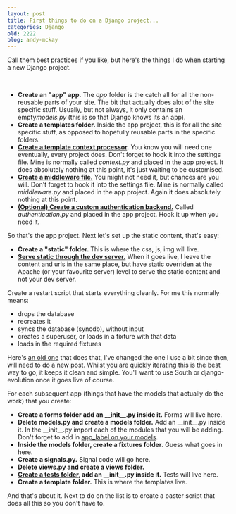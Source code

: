 ```yaml
---
layout: post
title: First things to do on a Django project...
categories: Django
old: 2222
blog: andy-mckay
---
```

<p>Call them best practices if you like, but here's the things I do when starting a new Django project.</p>
<div>&nbsp;</div>
<ul><li><strong>Create an "app" app.</strong>&nbsp;<span class="Apple-style-span">The&nbsp;<em>app</em>&nbsp;folder is the catch all for all the non-reusable parts of your site. The bit that actually does alot of the site specific stuff. Usually, but not always, it only contains an empty<em>models.py</em>&nbsp;(this is so that Django knows its an app).</span></li><li><span class="Apple-style-span"><strong>Create a templates folder.</strong> Inside the app project, this is for all the site specific stuff, as opposed to hopefully reusable parts in the specific folders.</span></li><li><span class="Apple-style-span"><strong><a class="external-link" href="http://docs.djangoproject.com/en/dev/ref/templates/api/#writing-your-own-context-processors">Create a template context processor</a>.</strong> You know you will need one eventually, every project does. Don't forget to hook it into the settings file. Mine is normally called <em>context.py</em>&nbsp;and placed in the app project. It does absolutely nothing at this point, it's just waiting to be customised.</span></li><li><span class="Apple-style-span"><strong><a class="external-link" href="http://docs.djangoproject.com/en/dev/topics/http/middleware/">Create a middleware file.</a></strong> You might not need it, but chances are you will.&nbsp;Don't forget to hook it into the settings file.&nbsp;Mine is normally called <em>middleware.py&nbsp;</em>and placed in the app project. Again it does absolutely nothing at this point.</span></li><li><span class="Apple-style-span"><a class="external-link" href="http://docs.djangoproject.com/en/dev/topics/auth/#writing-an-authentication-backend"><strong>(Optional) Create a custom authentication backend.</strong></a> Called <em>authentication.py </em>and placed in the app project. Hook it up when you need it.</span></li></ul>
<p>So that's the app project. Next let's set up the static content, that's easy:</p>
<div>
<ul><li><strong>Create a "static" folder.&nbsp;</strong>This is where the css, js, img will live.</li><li><strong><a class="external-link" href="http://docs.djangoproject.com/en/dev/howto/static-files/#how-to-do-it">Serve static through the dev server.</a></strong> When it goes live, I leave the content and urls in the same place, but have static overriden at the Apache (or your favourite server) level to serve the static content and not your dev server.</li></ul>
<span class="Apple-style-span">
<p>Create a restart script that starts everything cleanly. For me this normally means:</p>
</span></div>
<div>
<ul><li>drops the database</li><li>recreates it</li><li>syncs the database (syncdb), without input</li><li>creates a superuser, or loads in a fixture with that data</li><li>loads in the required fixtures</li></ul>
<span class="Apple-style-span">
<p>Here's <a class="external-link" href="https://mckay.pub.ca/blog/andy/2154/">an old one</a> that does that, I've changed the one I use a bit since then, will need to do a new post. Whilst you are quickly iterating this is the best way to go, it keeps it clean and simple. You'll want to use South or django-evolution once it goes live of course.</p>
</span></div>
<div><span class="Apple-style-span">For each subsequent app (things that have the models that actually do the work) that you create:</span></div>
<div>
<ul><li><strong>Create a forms folder add an __init__.py inside it.</strong> Forms will live here.</li><li><strong>Delete models.py and create a models folder.</strong> Add an __init__.py inside it. In the __init__.py import each of the modules that you will be adding. Don't forget to add in <a class="external-link" href="http://code.djangoproject.com/ticket/9674">app_label on your models</a>.</li><li><strong>Inside the models folder, create a fixtures folder</strong>. Guess what goes in here.</li><li><strong>Create a signals.py.</strong> Signal code will go here.</li><li><strong>Delete views.py and create a views folder.</strong></li><li><strong><a class="external-link" href="http://emperorcezar.blogspot.com/2008/04/breaking-out-django-tests.html">Create a tests folder</a>, add an __init__.py inside it.</strong> Tests will live here.</li><li><strong>Create a template folder.</strong> This is where the templates live.</li></ul>
<span class="Apple-style-span">And that's about it. Next to do on the list is to create a paster script that does all this so you don't have to.</span></div>
<div><span class="Apple-style-span"><br /></span></div>
<div>&nbsp;</div>